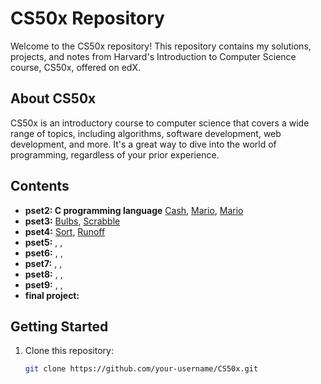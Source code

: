 # CS50x Repository

Welcome to the CS50x repository! This repository contains my solutions, projects, and notes from Harvard's Introduction to Computer Science course, CS50x, offered on edX.

## About CS50x

CS50x is an introductory course to computer science that covers a wide range of topics, including algorithms, software development, web development, and more. It's a great way to dive into the world of programming, regardless of your prior experience.

## Contents

- **pset2: C programming language** [Cash](https://github.com/aymane66/CS50x/tree/main/cash), [Mario](https://github.com/aymane66/CS50x/tree/main/mario-less), [Mario](https://github.com/aymane66/CS50x/tree/main/hello)
- **pset3:** [Bulbs](https://github.com/aymane66/CS50x/tree/main/bulbs), [Scrabble](https://github.com/aymane66/CS50x/tree/main/scrabble)
- **pset4:** [Sort](https://github.com/aymane66/CS50x/tree/main/sort), [Runoff](https://github.com/aymane66/CS50x/tree/main/runoff)
- **pset5:** [](), [](), []()
- **pset6:** [](), [](), []()
- **pset7:** [](), [](), []()
- **pset8:** [](), [](), []()
- **pset9:** [](), [](), []()
- **final project:** []()

## Getting Started

1. Clone this repository:

   ```bash
   git clone https://github.com/your-username/CS50x.git
